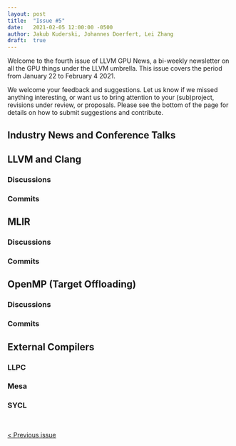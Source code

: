 ```yaml
---
layout: post
title:  "Issue #5"
date:   2021-02-05 12:00:00 -0500
author: Jakub Kuderski, Johannes Doerfert, Lei Zhang
draft:  true
---
```


Welcome to the fourth issue of LLVM GPU News, a bi-weekly newsletter on all the GPU things under the LLVM umbrella.
This issue covers the period from January 22 to February 4 2021.

We welcome your feedback and suggestions. Let us know if we missed anything interesting, or want us to bring attention to your (sub)project, revisions under review, or proposals. Please see the bottom of the page for details on how to submit suggestions and contribute.

## Industry News and Conference Talks


##  LLVM and Clang

### Discussions


### Commits


## MLIR

### Discussions


### Commits



## OpenMP (Target Offloading)

### Discussions


### Commits


## External Compilers

### LLPC

### Mesa

### SYCL


<br/>
<p style="text-align:left;">
    <a href="{% post_url 2021-01-22-issue-4 %}"> < Previous issue</a>
    <span style="float:right;">
        <!--<a href="{% post_url 2021-02-05-issue-5 %}"> Next issue > </a>-->
    </span>
</p>
